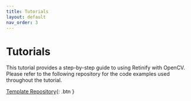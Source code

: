 ```yaml
---
title: Tutorials
layout: default
nav_order: 3
---
```


# Tutorials
This tutorial provides a step-by-step guide to using Retinify with OpenCV. Please refer to the following repository for the code examples used throughout the tutorial.
  
[Template Repository](https://github.com/retinify/retinify-opencv-template){: .btn }